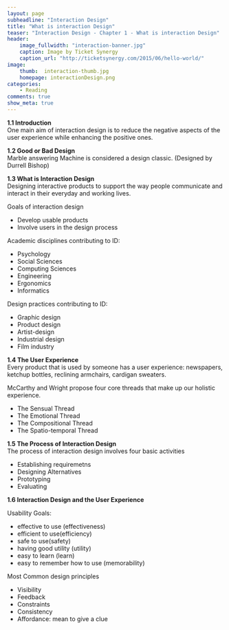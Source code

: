 ```yaml
---
layout: page
subheadline: "Interaction Design"
title: "What is interaction Design"
teaser: "Interaction Design - Chapter 1 - What is interaction Design"
header:
    image_fullwidth: "interaction-banner.jpg"
    caption: Image by Ticket Synergy
    caption_url: "http://ticketsynergy.com/2015/06/hello-world/"
image:
    thumb:  interaction-thumb.jpg
    homepage: interactionDesign.png
categories:
    - Reading
comments: true
show_meta: true
---
```


<strong>1.1 Introduction</strong><br>
One main aim of interaction design is to reduce the negative aspects of the user experience while enhancing the positive ones.

<strong>1.2 Good or Bad Design</strong><br>
Marble answering Machine is considered a design classic. (Designed by Durrell Bishop)

<strong>1.3 What is Interaction Design</strong><br>
Designing interactive products to support the way people communicate and interact in their everyday and working lives.

Goals of interaction design

- Develop usable products
- Involve users in the design process

Academic disciplines contributing to ID:

- Psychology
- Social Sciences
- Computing Sciences
- Engineering
- Ergonomics
- Informatics

Design practices contributing to ID:

- Graphic design
- Product design
- Artist-design
- Industrial design
- Film industry

<strong>1.4 The User Experience</strong><br>
Every product that is used by someone has a user experience: newspapers, ketchup bottles, reclining armchairs, cardigan sweaters.

McCarthy and Wright propose four core threads that make up our holistic experience.

- The Sensual Thread
- The Emotional Thread
- The Compositional Thread
- The Spatio-temporal Thread

<strong>1.5 The Process of Interaction Design</strong><br>
The process of interaction design involves four basic activities

- Establishing requiremetns
- Designing Alternatives
- Prototyping
- Evaluating

<strong>1.6 Interaction Design and the User Experience</strong><br>

Usability Goals:
- effective to use (effectiveness)
- efficient to use(efficiency)
- safe to use(safety)
- having good utility (utility)
- easy to learn (learn)
- easy to remember how to use (memorability)

Most Common design principles
- Visibility
- Feedback
- Constraints
- Consistency
- Affordance: mean to give a clue
